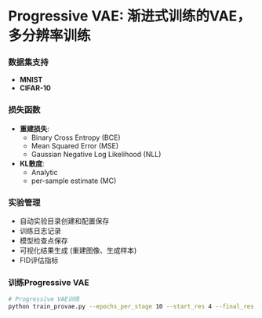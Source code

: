 # **Progressive VAE**: 渐进式训练的VAE，多分辨率训练

### 数据集支持
- **MNIST**
- **CIFAR-10**

### 损失函数
- **重建损失**:
  - Binary Cross Entropy (BCE)
  - Mean Squared Error (MSE)
  - Gaussian Negative Log Likelihood (NLL)
- **KL散度**:
  - Analytic
  - per-sample estimate (MC)

### 实验管理
- 自动实验目录创建和配置保存
- 训练日志记录
- 模型检查点保存
- 可视化结果生成 (重建图像、生成样本)
- FID评估指标

### 训练Progressive VAE
```bash
# Progressive VAE训练
python train_provae.py --epochs_per_stage 10 --start_res 4 --final_res 32
```